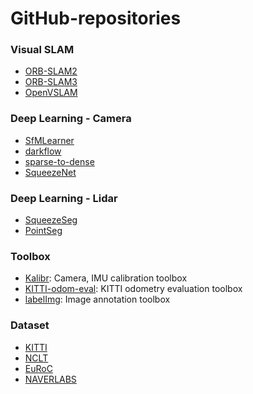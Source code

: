 # GitHub-repositories

### Visual SLAM
- [ORB-SLAM2](https://github.com/raulmur/ORB_SLAM2)
- [ORB-SLAM3](https://github.com/UZ-SLAMLab/ORB_SLAM3)
- [OpenVSLAM](https://github.com/xdspacelab/openvslam) 

### Deep Learning - Camera
- [SfMLearner](https://github.com/tinghuiz/SfMLearner)
- [darkflow](https://github.com/thtrieu/darkflow)
- [sparse-to-dense](https://github.com/fangchangma/sparse-to-dense)
- [SqueezeNet](https://github.com/forresti/SqueezeNet)

### Deep Learning - Lidar
- [SqueezeSeg](https://github.com/BichenWuUCB/SqueezeSeg)
- [PointSeg](https://github.com/ywangeq/PointSeg)

### Toolbox
- [Kalibr](https://github.com/ethz-asl/kalibr): Camera, IMU calibration toolbox
- [KITTI-odom-eval](https://github.com/Huangying-Zhan/kitti-odom-eval): KITTI odometry evaluation toolbox
- [labelImg](https://github.com/tzutalin/labelImg): Image annotation toolbox

### Dataset
- [KITTI](http://www.cvlibs.net/datasets/kitti/)
- [NCLT](http://robots.engin.umich.edu/nclt/)
- [EuRoC](https://projects.asl.ethz.ch/datasets/doku.php?id=kmavvisualinertialdatasets)
- [NAVERLABS](https://hdmap.naverlabs.com/)
